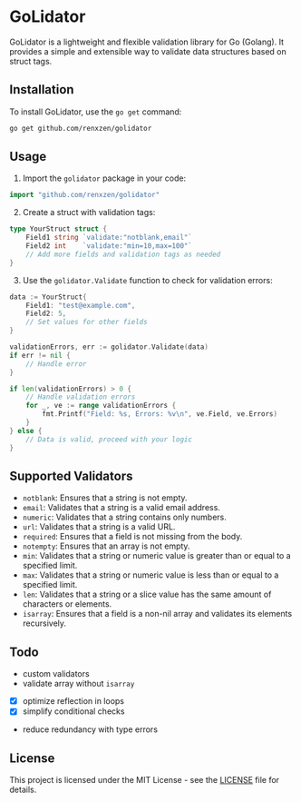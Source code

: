 # GoLidator

GoLidator is a lightweight and flexible validation library for Go (Golang). It provides a simple and extensible way to validate data structures based on struct tags.

## Installation

To install GoLidator, use the `go get` command:

```bash
go get github.com/renxzen/golidator
```

## Usage

1. Import the `golidator` package in your code:

```go
import "github.com/renxzen/golidator"
```

2. Create a struct with validation tags:

```go
type YourStruct struct {
    Field1 string `validate:"notblank,email"`
    Field2 int    `validate:"min=10,max=100"`
    // Add more fields and validation tags as needed
}
```

3. Use the `golidator.Validate` function to check for validation errors:

```go
data := YourStruct{
    Field1: "test@example.com",
    Field2: 5,
    // Set values for other fields
}

validationErrors, err := golidator.Validate(data)
if err != nil {
    // Handle error
}

if len(validationErrors) > 0 {
    // Handle validation errors
    for _, ve := range validationErrors {
        fmt.Printf("Field: %s, Errors: %v\n", ve.Field, ve.Errors)
    }
} else {
    // Data is valid, proceed with your logic
}
```

## Supported Validators

- `notblank`: Ensures that a string is not empty.
- `email`: Validates that a string is a valid email address.
- `numeric`: Validates that a string contains only numbers.
- `url`: Validates that a string is a valid URL.
- `required`: Ensures that a field is not missing from the body.
- `notempty`: Ensures that an array is not empty.
- `min`: Validates that a string or numeric value is greater than or equal to a specified limit.
- `max`: Validates that a string or numeric value is less than or equal to a specified limit.
- `len`: Validates that a string or a slice value has the same amount of characters or elements.
- `isarray`: Ensures that a field is a non-nil array and validates its elements recursively.

## Todo

- custom validators
- validate array without `isarray`
- [x] optimize reflection in loops
- [x] simplify conditional checks
- reduce redundancy with type errors

## License

This project is licensed under the MIT License - see the [LICENSE](LICENSE) file for details.
